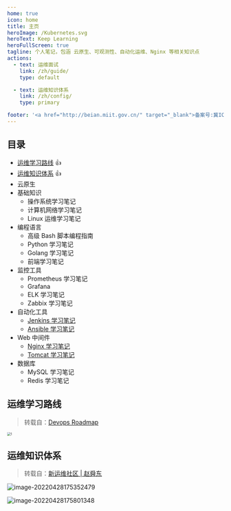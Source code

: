 ```yaml
---
home: true
icon: home
title: 主页
heroImage: /Kubernetes.svg
heroText: Keep Learning
heroFullScreen: true
tagline: 个人笔记，包涵 云原生、可观测性、自动化运维、Nginx 等相关知识点
actions:
  - text: 运维面试
    link: /zh/guide/
    type: default

  - text: 运维知识体系
    link: /zh/config/
    type: primary

footer: '<a href="http://beian.miit.gov.cn/" target="_blank">备案号:冀ICP备2021007336号</a>'
---
```


## 目录

- [运维学习路线](#运维学习路线) :+1:
- [运维知识体系](#运维知识体系) :+1:
- 云原生
- 基础知识
  - 操作系统学习笔记
  - 计算机网络学习笔记
  - Linux 运维学习笔记
- 编程语言
  - 高级 Bash 脚本编程指南
  - Python 学习笔记
  - Golang 学习笔记
  - 前端学习笔记
- 监控工具
  - Prometheus 学习笔记
  - Grafana
  - ELK 学习笔记
  - Zabbix 学习笔记
- 自动化工具
  - [Jenkins 学习笔记](automate/jenkins)
  - [Ansible 学习笔记](automate/ansible)
- Web 中间件
  - [Nginx 学习笔记](web/nginx/)
  - [Tomcat 学习笔记](web/tomcat/)
- 数据库
  - MySQL 学习笔记
  - Redis 学习笔记

## 运维学习路线

> 转载自：[Devops Roadmap](https://roadmap.sh/devops)

 <img src="https://clay-blog.oss-cn-shanghai.aliyuncs.com/img/1.jpg" alt="1" style="zoom:50%;" />

## 运维知识体系

> 转载自：[新运维社区 | 赵舜东](https://www.unixhot.com/page/ops)

 ![image-20220428175352479](https://clay-blog.oss-cn-shanghai.aliyuncs.com/img/image-20220428175352479.png)

![image-20220428175801348](https://clay-blog.oss-cn-shanghai.aliyuncs.com/img/image-20220428175801348.png)
